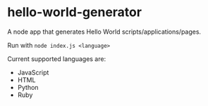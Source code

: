 # hello-world-generator
A node app that generates Hello World scripts/applications/pages.

Run with `node index.js <language>`

Current supported languages are:

- JavaScript
- HTML
- Python
- Ruby

